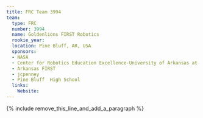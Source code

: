 ```yaml
---
title: FRC Team 3994
team:
  type: FRC
  number: 3994
  name: Goldenlions FIRST Robotics
  rookie_year:
  location: Pine Bluff, AR, USA
  sponsors:
  - NASA
  - Center for Robotics Education Excellence-University of Arkansas at Pine Bluff
  - Arkansas FIRST
  - jcpenney
  - Pine Bluff  High School
  links:
    Website:
---
```


{% include remove_this_line_and_add_a_paragraph %}